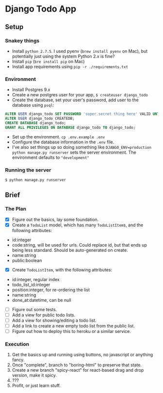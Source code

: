 # Django Todo App

## Setup

### Snakey things

 - Install `python 2.7.5`. I used pyenv (`brew install pyenv` on Mac), but potentially just using the system Python 2.x is fine?
 - Install `pip` (`bre install pip` on Mac)
 - Install app requirements using `pip -r ./requirements.txt`

### Environment

 - Install Postgres 9.x
 - Create a new postgres user for your app, `$ createuser django_todo`
 - Create the database, set your user's password, add user to the database using `psql`:

```sql
ALTER USER django_todo SET PASSWORD 'super secret thing here' VALID UNTIL 'infinity';
ALTER USER django_todo CREATEDB;
CREATE DATABASE django_todo;
GRANT ALL PRIVILEGES ON DATABASE django_todo TO django_todo;
```

 - Set up the environment. `cp .env.example .env`
 - Configure the database information in the `.env` file.
 - I've also set things up so doing something like `DJANGO_ENV=production python manage.py runserver` sets the server environment. The environment defaults to `"development"`

### Running the server

```bash
$ python manage.py runserver
```


## Brief

### The Plan

 - [x] Figure out the basics, lay some foundation.
 - [x] Create a `TodoList` model, which has many `TodoListItem`s, and the following attributes:
  - id:integer
  - code:string, will be used for urls. Could replace id, but that ends up being less standard. Should be auto-generated on create.
  - name:string
  - public:boolean
 - [x] Create `TodoListItem`, with the following attributes:
  - id:integer, regular index
  - todo_list_id:integer
  - position:integer, for re-ordering the list
  - name:string
  - done_at:datetime, can be null
 - [ ] Figure out some tests.
 - [ ] Add a view for public todo lists.
 - [ ] Add a view for showing/editing a todo list.
 - [ ] Add a link to create a new empty todo list from the public list.
 - [ ] Figure out how to deploy this to heroku or a similar service.

### Execution

 1. Get the basics up and running using buttons, no javascript or anything fancy.
 2. Once "complete", branch to "boring-html" to preserve that state.
 3. Create a new branch "spicy-react" for react-based drag and drop version, make it spicy.
 4. ???
 5. Profit, or just learn stuff.
